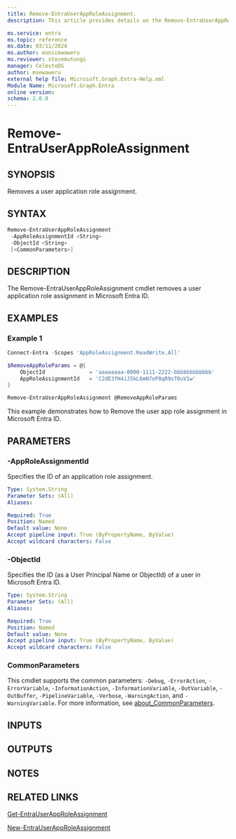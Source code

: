 ```yaml
---
title: Remove-EntraUserAppRoleAssignment.
description: This article provides details on the Remove-EntraUserAppRoleAssignment command.

ms.service: entra
ms.topic: reference
ms.date: 03/11/2024
ms.author: eunicewaweru
ms.reviewer: stevemutungi
manager: CelesteDG
author: msewaweru
external help file: Microsoft.Graph.Entra-Help.xml
Module Name: Microsoft.Graph.Entra
online version:
schema: 2.0.0
---
```


# Remove-EntraUserAppRoleAssignment

## SYNOPSIS

Removes a user application role assignment.

## SYNTAX

```powershell
Remove-EntraUserAppRoleAssignment
 -AppRoleAssignmentId <String> 
 -ObjectId <String>
 [<CommonParameters>]
```

## DESCRIPTION

The Remove-EntraUserAppRoleAssignment cmdlet removes a user application role assignment in Microsoft Entra ID.

## EXAMPLES

### Example 1

```powershell
Connect-Entra -Scopes 'AppRoleAssignment.ReadWrite.All'

$RemoveAppRoleParams = @{
    ObjectId              = 'aaaaaaaa-0000-1111-2222-bbbbbbbbbbbb'
    AppRoleAssignmentId   = 'C2dE3fH4iJ5kL6mN7oP8qR9sT0uV1w'
}

Remove-EntraUserAppRoleAssignment @RemoveAppRoleParams
```

This example demonstrates how to Remove the user app role assignment in Microsoft Entra ID.

## PARAMETERS

### -AppRoleAssignmentId

Specifies the ID of an application role assignment.

```yaml
Type: System.String
Parameter Sets: (All)
Aliases:

Required: True
Position: Named
Default value: None
Accept pipeline input: True (ByPropertyName, ByValue)
Accept wildcard characters: False
```

### -ObjectId

Specifies the ID (as a User Principal Name or ObjectId) of a user in Microsoft Entra ID.

```yaml
Type: System.String
Parameter Sets: (All)
Aliases:

Required: True
Position: Named
Default value: None
Accept pipeline input: True (ByPropertyName, ByValue)
Accept wildcard characters: False
```

### CommonParameters

This cmdlet supports the common parameters: `-Debug`, `-ErrorAction`, `-ErrorVariable`, `-InformationAction`, `-InformationVariable`, `-OutVariable`, `-OutBuffer`, `-PipelineVariable`, `-Verbose`, `-WarningAction`, and `-WarningVariable`. For more information, see [about_CommonParameters](https://go.microsoft.com/fwlink/?LinkID=113216).

## INPUTS

## OUTPUTS

## NOTES

## RELATED LINKS

[Get-EntraUserAppRoleAssignment](Get-EntraUserAppRoleAssignment.md)

[New-EntraUserAppRoleAssignment](New-EntraUserAppRoleAssignment.md)
